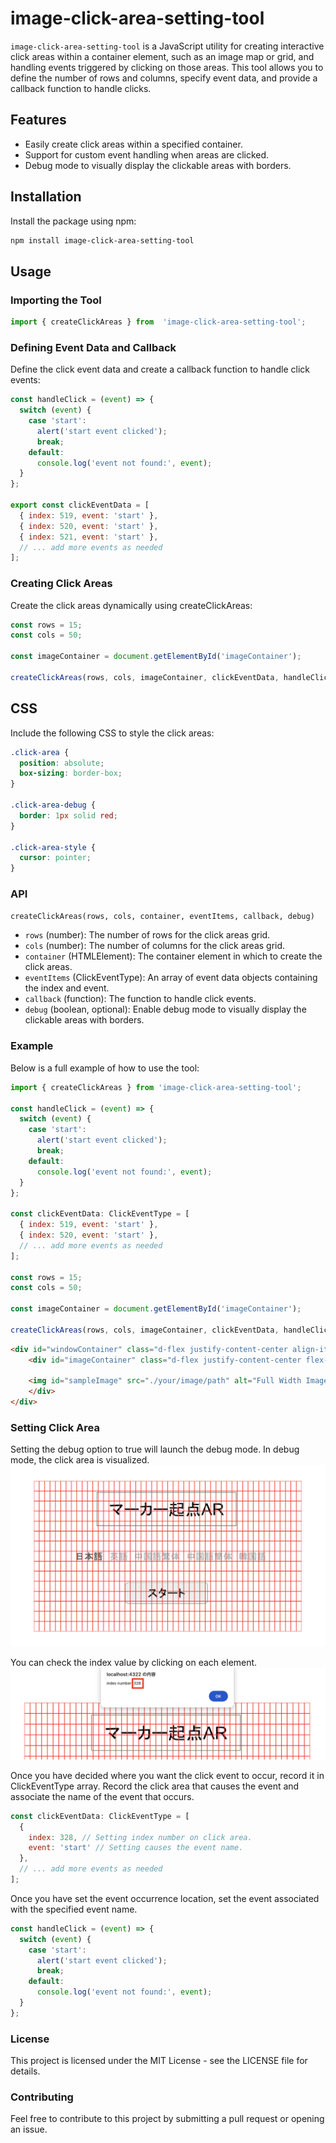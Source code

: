 # image-click-area-setting-tool

`image-click-area-setting-tool` is a JavaScript utility for creating interactive click areas within a container element, such as an image map or grid, and handling events triggered by clicking on those areas. This tool allows you to define the number of rows and columns, specify event data, and provide a callback function to handle clicks.

## Features

- Easily create click areas within a specified container.
- Support for custom event handling when areas are clicked.
- Debug mode to visually display the clickable areas with borders.

## Installation

Install the package using npm:

```bash
npm install image-click-area-setting-tool
```
## Usage
### Importing the Tool
```javascript
import { createClickAreas } from  'image-click-area-setting-tool';
```
### Defining Event Data and Callback
Define the click event data and create a callback function to handle click events:

```javascript
const handleClick = (event) => {
  switch (event) {
    case 'start':
      alert('start event clicked');
      break;
    default:
      console.log('event not found:', event);
  }
};

export const clickEventData = [
  { index: 519, event: 'start' },
  { index: 520, event: 'start' },
  { index: 521, event: 'start' },
  // ... add more events as needed
];
```
### Creating Click Areas
Create the click areas dynamically using createClickAreas:

```javascript
const rows = 15;
const cols = 50;

const imageContainer = document.getElementById('imageContainer');

createClickAreas(rows, cols, imageContainer, clickEventData, handleClick, false);
```

## CSS
Include the following CSS to style the click areas:
```css
.click-area {
  position: absolute;
  box-sizing: border-box;
}

.click-area-debug {
  border: 1px solid red;
}

.click-area-style {
  cursor: pointer;
}
```


### API
`createClickAreas(rows, cols, container, eventItems, callback, debug)`

- `rows` (number): The number of rows for the click areas grid.
- `cols` (number): The number of columns for the click areas grid.
- `container` (HTMLElement): The container element in which to create the click areas.
- `eventItems` (ClickEventType): An array of event data objects containing the index and event.
- `callback` (function): The function to handle click events.
- `debug` (boolean, optional): Enable debug mode to visually display the clickable areas with borders.

### Example
Below is a full example of how to use the tool:

```javascript
import { createClickAreas } from 'image-click-area-setting-tool';

const handleClick = (event) => {
  switch (event) {
    case 'start':
      alert('start event clicked');
      break;
    default:
      console.log('event not found:', event);
  }
};

const clickEventData: ClickEventType = [
  { index: 519, event: 'start' },
  { index: 520, event: 'start' },
  // ... add more events as needed
];

const rows = 15;
const cols = 50;

const imageContainer = document.getElementById('imageContainer');

createClickAreas(rows, cols, imageContainer, clickEventData, handleClick, false);
```

```HTML
<div id="windowContainer" class="d-flex justify-content-center align-items-center">
    <div id="imageContainer" class="d-flex justify-content-center flex-column image-container">

    <img id="sampleImage" src="./your/image/path" alt="Full Width Image" loading="lazy">
    </div>
</div>
```

### Setting Click Area
Setting the debug option to true will launch the debug mode.
In debug mode, the click area is visualized.
![debug_image](./assets/img/debug_mode.png)

You can check the index value by clicking on each element.
![debug_image_clicked](./assets/img/debug_mode_clicked.png)

Once you have decided where you want the click event to occur, record it in ClickEventType array.
Record the click area that causes the event and associate the name of the event that occurs.
```javascript
const clickEventData: ClickEventType = [
  { 
    index: 328, // Setting index number on click area.
    event: 'start' // Setting causes the event name.
  },
  // ... add more events as needed
];
```

Once you have set the event occurrence location, set the event associated with the specified event name.
```javascript
const handleClick = (event) => {
  switch (event) {
    case 'start':
      alert('start event clicked');
      break;
    default:
      console.log('event not found:', event);
  }
};
```

### License
This project is licensed under the MIT License - see the LICENSE file for details.

### Contributing
Feel free to contribute to this project by submitting a pull request or opening an issue.